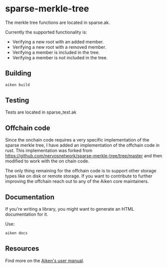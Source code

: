 # sparse-merkle-tree

The merkle tree functions are located in sparse.ak. 

Currently the supported functionality is:
- Verifying a new root with an added member.
- Verifying a new root with a removed member.
- Verifying a member is included in the tree.
- Verifying a member is not included in the tree. 

## Building

```sh
aiken build
```

## Testing

Tests are located in sparse_test.ak



## Offchain code
Since the onchain code requires a very specific implementation of the sparse merkle tree,
I have added an implementation of the offchain code in rust. 
This implementation was forked from https://github.com/nervosnetwork/sparse-merkle-tree/tree/master
and then modified to work with the on chain code.

The only thing remaining for the offchain code is to support other storage types like on disk or remote storage.
If you want to contribute to further improving the offchain reach out to any of the Aiken core maintainers.


## Documentation

If you're writing a library, you might want to generate an HTML documentation for it.

Use:

```sh
aiken docs
```

## Resources

Find more on the [Aiken's user manual](https://aiken-lang.org).
